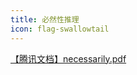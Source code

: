 ```yaml
---
title: 必然性推理
icon: flag-swallowtail
---
```


[【腾讯文档】necessarily.pdf](https://docs.qq.com/pdf/DRWRwbVZmcFdJUXhT)
